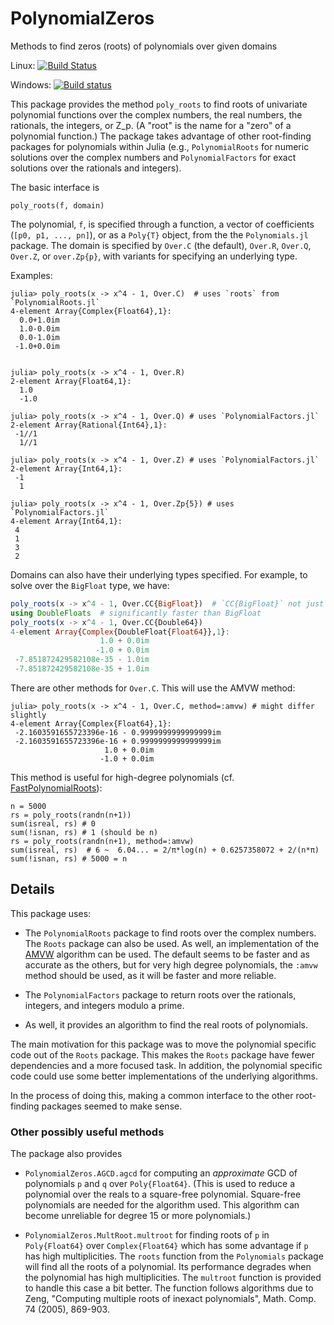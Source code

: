 # PolynomialZeros

Methods to find zeros (roots) of polynomials over given domains

Linux: [![Build Status](https://travis-ci.org/jverzani/PolynomialZeros.jl.svg?branch=master)](https://travis-ci.org/jverzani/PolynomialZeros.jl)

Windows:
[![Build status](https://ci.appveyor.com/api/projects/status/ovkutr0gxrdtjxmb/branch/master?svg=true)](https://ci.appveyor.com/project/jverzani/polynomialzeros-jl/branch/master)



This package provides the method `poly_roots` to find roots of
univariate polynomial functions over the complex numbers, the real
numbers, the rationals, the integers, or Z_p. (A "root" is the name
for a "zero" of a polynomial function.) The package takes advantage of
other root-finding packages for polynomials within Julia (e.g.,
`PolynomialRoots` for numeric solutions over the complex numbers and
`PolynomialFactors` for exact solutions over the rationals and integers).

The basic interface is

```
poly_roots(f, domain)
```

The polynomial, `f`, is specified through a function, a vector of
coefficients (`[p0, p1, ..., pn]`), or as a `Poly{T}` object, from the
the `Polynomials.jl` package. The domain is specified by `Over.C` (the
default), `Over.R`, `Over.Q`, `Over.Z`, or `over.Zp{p}`, with variants
for specifying an underlying type.


Examples:

```
julia> poly_roots(x -> x^4 - 1, Over.C)  # uses `roots` from `PolynomialRoots.jl`
4-element Array{Complex{Float64},1}:
  0.0+1.0im
  1.0-0.0im
  0.0-1.0im
 -1.0+0.0im


julia> poly_roots(x -> x^4 - 1, Over.R)
2-element Array{Float64,1}:
  1.0
  -1.0

julia> poly_roots(x -> x^4 - 1, Over.Q) # uses `PolynomialFactors.jl`
2-element Array{Rational{Int64},1}:
 -1//1
  1//1

julia> poly_roots(x -> x^4 - 1, Over.Z) # uses `PolynomialFactors.jl`
2-element Array{Int64,1}:
 -1
  1

julia> poly_roots(x -> x^4 - 1, Over.Zp{5}) # uses `PolynomialFactors.jl`
4-element Array{Int64,1}:
 4
 1
 3
 2
```

Domains can also have their underlying types specified. For example, to solve
over the `BigFloat` type, we have:

```julia
poly_roots(x -> x^4 - 1, Over.CC{BigFloat})  # `CC{BigFloat}` not just `C`
using DoubleFloats  # significantly faster than BigFloat
poly_roots(x -> x^4 - 1, Over.CC{Double64})
4-element Array{Complex{DoubleFloat{Float64}},1}:
                    1.0 + 0.0im
                   -1.0 + 0.0im
 -7.851872429582108e-35 - 1.0im
 -7.851872429582108e-35 + 1.0im
```

There are other methods for `Over.C`. This will use the AMVW method:

```
julia> poly_roots(x -> x^4 - 1, Over.C, method=:amvw) # might differ slightly
4-element Array{Complex{Float64},1}:
 -2.1603591655723396e-16 - 0.9999999999999999im
 -2.1603591655723396e-16 + 0.9999999999999999im
                     1.0 + 0.0im
                    -1.0 + 0.0im
```

This method is useful for high-degree polynomials (cf. [FastPolynomialRoots](https://github.com/andreasnoack/FastPolynomialRoots.jl)):


```
n = 5000
rs = poly_roots(randn(n+1))
sum(isreal, rs) # 0
sum(!isnan, rs) # 1 (should be n)
rs = poly_roots(randn(n+1), method=:amvw)
sum(isreal, rs)  # 6 ~  6.04... = 2/π*log(n) + 0.6257358072 + 2/(n*π)
sum(!isnan, rs) # 5000 = n
```



## Details


This package uses:

* The `PolynomialRoots` package to find roots over the complex
numbers. The `Roots` package can also be used. As well, an
implementation of the
[AMVW](http://epubs.siam.org/doi/abs/10.1137/140983434) algorithm can
be used. The default seems to be faster and as accurate as the others,
but for very high degree polynomials, the `:amvw` method should be
used, as it will be faster and more reliable.

* The `PolynomialFactors` package to return roots over the
rationals, integers, and integers modulo a prime.

* As well, it provides an algorithm to find the real
roots of polynomials.


The main motivation for this package was to move the polynomial
specific code out of the `Roots` package. This makes the `Roots`
package have fewer dependencies and a more focused task. In addition,
the polynomial specific code could use some better implementations of
the underlying algorithms.

In the process of doing this, making a common interface to the other
root-finding packages seemed to make sense.

### Other possibly useful methods

The package also provides

* `PolynomialZeros.AGCD.agcd` for computing an *approximate* GCD of
  polynomials `p` and `q` over `Poly{Float64}`. (This is used to
  reduce a polynomial over the reals to a square-free
  polynomial. Square-free polynomials are needed for the
  algorithm used. This algorithm can become unreliable for degree 15
  or more polynomials.)

* `PolynomialZeros.MultRoot.multroot` for finding roots of `p` in
  `Poly{Float64}` over `Complex{Float64}` which has some advantage if
  `p` has high multiplicities. The `roots` function from the
  `Polynomials` package will find all the roots of a polynomial. Its
  performance degrades when the polynomial has high
  multiplicities. The `multroot` function is provided to handle this
  case a bit better. The function follows algorithms due to Zeng,
  "Computing multiple roots of inexact polynomials", Math. Comp. 74
  (2005), 869-903.
